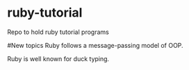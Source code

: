 # ruby-tutorial
Repo to hold ruby tutorial programs

#New topics
Ruby follows a message-passing model of OOP.

Ruby is well known for duck typing.
